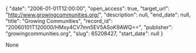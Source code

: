 {
  "date": "2006-01-01T12:00:00", 
  "open_access": true, 
  "target_url": "http://www.growingcommunities.org/", 
  "description": null, 
  "end_date": null, 
  "title": "Growing Communities", 
  "record_id": "20060101T120000/HMxy4CV7mn5EV5ASoK9AWQ==", 
  "publisher": "growingcommunities.org", 
  "slug": 65208427, 
  "start_date": null
}

None